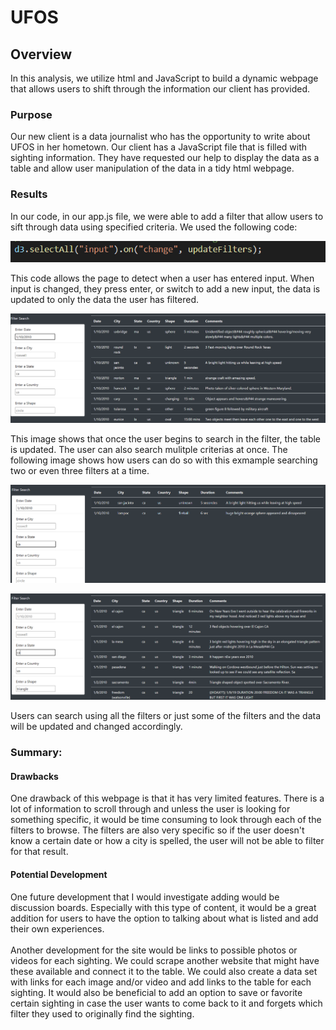 # UFOS
## Overview
In this analysis, we utilize html and JavaScript to build a dynamic webpage that allows users to shift through the information our client has provided.
### Purpose
Our new client is a data journalist who has the opportunity to write about UFOS in her hometown. Our client has a JavaScript file that is filled with sighting information. They have requested our help to display the data as a table and allow user manipulation of the data in a tidy html webpage.
### Results
In our code, in our app.js file, we were able to add a filter that allow users to sift through data using specified criteria. We used the following code:

![filter_code](resources/filter_code.png)

This code allows the page to detect when a user has entered input. When input is changed, they press enter, or switch to add a new input, the data is updated to only the data the user has filtered. 

![search_date](resources/search_date.png) 

This image shows that once the user begins to search in the filter, the table is updated. The user can also search mulitple criterias at once. The following image shows how users can do so with this exmample searching two or even three filters at a time.

![search_two](resources/search_two.png) 


![three_filters](resources/three_filters.png)

Users can search using all the filters or just some of the filters and the data will be updated and changed accordingly.
### Summary:
#### Drawbacks
One drawback of this webpage is that it has very limited features. There is a lot of information to scroll through and unless the user is looking for something specific, it would be time consuming to look through each of the filters to browse. The filters are also very specific so if the user doesn't know a certain date or how a city is spelled, the user will not be able to filter for that result. <br>
#### Potential Development
One future development that I would investigate adding would be discussion boards. Especially with this type of content, it would be a great addition for users to have the option to talking about what is listed and add their own experiences. <br>
<br> 
Another development for the site would be links to possible photos or videos for each sighting. We could scrape another website that might have these available and connect it to the table. We could also create a data set with links for each image and/or video and add links to the table for each sighting. It would also be beneficial to add an option to save or favorite certain sighting in case the user wants to come back to it and forgets which filter they used to originally find the sighting.
